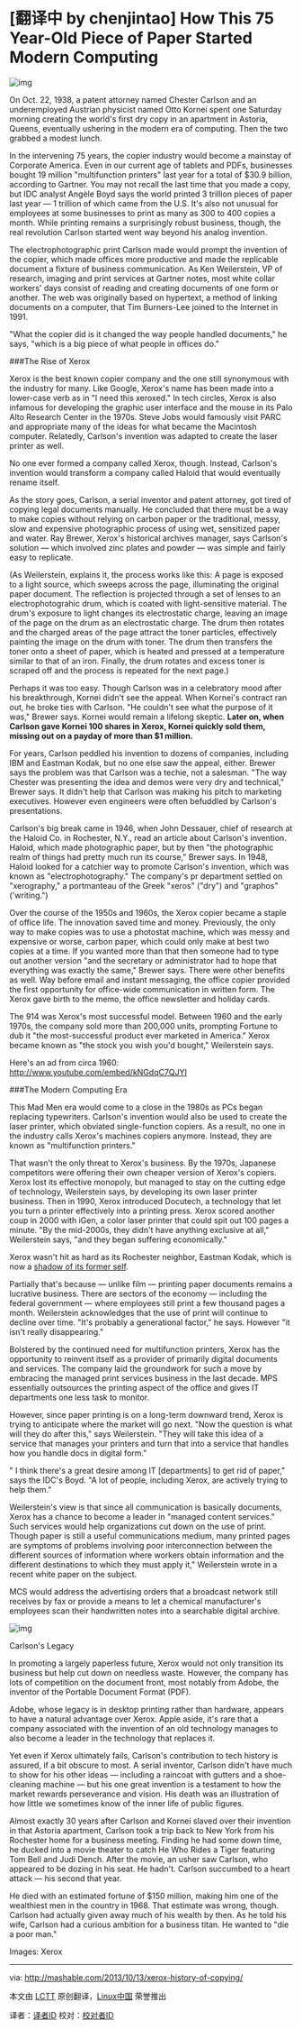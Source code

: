 [翻译中 by chenjintao]
How This 75 Year-Old Piece of Paper Started Modern Computing
=====

![img](http://rack.1.mshcdn.com/media/ZgkyMDEzLzEwLzEzL2VhL1hlcm94LjM4ODIwLmpwZwpwCXRodW1iCTk1MHg1MzQjCmUJanBn/2f9f894a/5ef/Xerox.jpg)

On Oct. 22, 1938, a patent attorney named Chester Carlson and an underemployed Austrian physicist named Otto Kornei spent one Saturday morning creating the world's first dry copy in an apartment in Astoria, Queens, eventually ushering in the modern era of computing. Then the two grabbed a modest lunch.

In the intervening 75 years, the copier industry would become a mainstay of Corporate America. Even in our current age of tablets and PDFs, businesses bought 19 million "multifunction printers" last year for a total of $30.9 billion, according to Gartner. You may not recall the last time that you made a copy, but IDC analyst Angèle Boyd says the world printed 3 trillion pieces of paper last year — 1 trillion of which came from the U.S. It's also not unusual for employees at some businesses to print as many as 300 to 400 copies a month. While printing remains a surprisingly robust business, though, the real revolution Carlson started went way beyond his analog invention.

The electrophotographic print Carlson made would prompt the invention of the copier, which made offices more productive and made the replicable document a fixture of business communication. As Ken Weilerstein, VP of research, imaging and print services at Gartner notes, most white collar workers' days consist of reading and creating documents of one form or another. The web was originally based on hypertext, a method of linking documents on a computer, that Tim Burners-Lee joined to the Internet in 1991.

"What the copier did is it changed the way people handled documents," he says, "which is a big piece of what people in offices do."

###The Rise of Xerox

Xerox is the best known copier company and the one still synonymous with the industry for many. Like Google, Xerox's name has been made into a lower-case verb as in "I need this xeroxed." In tech circles, Xerox is also infamous for developing the graphic user interface and the mouse in its Palo Alto Research Center in the 1970s. Steve Jobs would famously visit PARC and appropriate many of the ideas for what became the Macintosh computer. Relatedly, Carlson's invention was adapted to create the laser printer as well.

No one ever formed a company called Xerox, though. Instead, Carlson's invention would transform a company called Haloid that would eventually rename itself.

As the story goes, Carlson, a serial inventor and patent attorney, got tired of copying legal documents manually. He concluded that there must be a way to make copies without relying on carbon paper or the traditional, messy, slow and expensive photographic process of using wet, sensitized paper and water. Ray Brewer, Xerox's historical archives manager, says Carlson's solution — which involved zinc plates and powder — was simple and fairly easy to replicate.

(As Weilerstein, explains it, the process works like this: A page is exposed to a light source, which sweeps across the page, illuminating the original paper document. The reflection is projected through a set of lenses to an electrophotograhic drum, which is coated with light-sensitive material. The drum's exposure to light changes its electrostatic charge, leaving an image of the page on the drum as an electrostatic charge. The drum then rotates and the charged areas of the page attract the toner particles, effectively painting the image on the drum with toner. The drum then transfers the toner onto a sheet of paper, which is heated and pressed at a temperature similar to that of an iron. Finally, the drum rotates and excess toner is scraped off and the process is repeated for the next page.)

Perhaps it was too easy. Though Carlson was in a celebratory mood after his breakthrough, Kornei didn't see the appeal. When Kornei's contract ran out, he broke ties with Carlson. "He couldn't see what the purpose of it was," Brewer says. Kornei would remain a lifelong skeptic. **Later on, when Carlson gave Kornei 100 shares in Xerox, Kornei quickly sold them, missing out on a payday of more than $1 million.**

For years, Carlson peddled his invention to dozens of companies, including IBM and Eastman Kodak, but no one else saw the appeal, either. Brewer says the problem was that Carlson was a techie, not a salesman. "The way Chester was presenting the idea and demos were very dry and technical," Brewer says. It didn't help that Carlson was making his pitch to marketing executives. However even engineers were often befuddled by Carlson's presentations.

Carlson's big break came in 1946, when John Dessauer, chief of research at the Haloid Co. in Rochester, N.Y., read an article about Carlson's invention. Haloid, which made photographic paper, but by then "the photographic realm of things had pretty much run its course," Brewer says. In 1948, Haloid looked for a catchier way to promote Carlson's invention, which was known as "electrophotography." The company's pr department settled on "xerography," a portmanteau of the Greek "xeros" ("dry") and "graphos" ('writing.")

Over the course of the 1950s and 1960s, the Xerox copier became a staple of office life. The innovation saved time and money. Previously, the only way to make copies was to use a photostat machine, which was messy and expensive or worse, carbon paper, which could only make at best two copies at a time. If you wanted more than that then someone had to type out another version "and the secretary or administrator had to hope that everything was exactly the same," Brewer says. There were other benefits as well. Way before email and instant messaging, the office copier provided the first opportunity for office-wide communication in written form. The Xerox gave birth to the memo, the office newsletter and holiday cards.

The 914 was Xerox's most successful model. Between 1960 and the early 1970s, the company sold more than 200,000 units, prompting Fortune to dub it "the most-successful product ever marketed in America." Xerox became known as "the stock you wish you'd bought," Weilerstein says.

Here's an ad from circa 1960: http://www.youtube.com/embed/kNGdqC7QJYI

###The Modern Computing Era

This Mad Men era would come to a close in the 1980s as PCs began replacing typewriters. Carlson's invention would also be used to create the laser printer, which obviated single-function copiers. As a result, no one in the industry calls Xerox's machines copiers anymore. Instead, they are known as "multifunction printers."

That wasn't the only threat to Xerox's business. By the 1970s, Japanese competitors were offering their own cheaper version of Xerox's copiers. Xerox lost its effective monopoly, but managed to stay on the cutting edge of technology, Weilerstein says, by developing its own laser printer business. Then in 1990, Xerox introduced Docutech, a technology that let you turn a printer effectively into a printing press. Xerox scored another coup in 2000 with iGen, a color laser printer that could spit out 100 pages a minute. "By the mid-2000s, they didn't have anything exclusive at all," Weilerstein says, "and they began suffering economically."

Xerox wasn't hit as hard as its Rochester neighbor, Eastman Kodak, which is now a [shadow of its former self][1].

Partially that's because — unlike film — printing paper documents remains a lucrative business. There are sectors of the economy — including the federal government — where employees still print a few thousand pages a month. Weilerstein acknowledges that the use of print will continue to decline over time. "It's probably a generational factor," he says. However "it isn't really disappearing."

Bolstered by the continued need for multifunction printers, Xerox has the opportunity to reinvent itself as a provider of primarily digital documents and services. The company laid the groundwork for such a move by embracing the managed print services business in the last decade. MPS essentially outsources the printing aspect of the office and gives IT departments one less task to monitor.

However, since paper printing is on a long-term downward trend, Xerox is trying to anticipate where the market will go next. "Now the question is what will they do after this," says Weilerstein. "They will take this idea of a service that manages your printers and turn that into a service that handles how you handle docs in digital form."

" I think there's a great desire among IT [departments] to get rid of paper," says the IDC's Boyd. "A lot of people, including Xerox, are actively trying to help them."

Weilerstein's view is that since all communication is basically documents, Xerox has a chance to become a leader in "managed content services." Such services would help organizations cut down on the use of print. Though paper is still a useful communications medium, many printed pages are symptoms of problems involving poor interconnection between the different sources of information where workers obtain information and the different destinations to which they must apply it," Weilerstein wrote in a recent white paper on the subject.

MCS would address the advertising orders that a broadcast network still receives by fax or provide a means to let a chemical manufacturer's employees scan their handwritten notes into a searchable digital archive.

![img](http://rack.3.mshcdn.com/media/ZgkyMDEzLzEwLzExLzUwL0NoZXN0ZXJDYXJsLjAyZTI2LmpwZwpwCXRodW1iCTEyMDB4OTYwMD4/a1da164c/352/Chester-Carlson.jpg)

Carlson's Legacy

In promoting a largely paperless future, Xerox would not only transition its business but help cut down on needless waste. However, the company has lots of competition on the document front, most notably from Adobe, the inventor of the Portable Document Format (PDF).

Adobe, whose legacy is in desktop printing rather than hardware, appears to have a natural advantage over Xerox. Apple aside, it's rare that a company associated with the invention of an old technology manages to also become a leader in the technology that replaces it.

Yet even if Xerox ultimately fails, Carlson's contribution to tech history is assured, if a bit obscure to most. A serial inventor, Carlson didn't have much to show for his other ideas — including a raincoat with gutters and a shoe-cleaning machine — but his one great invention is a testament to how the market rewards perseverance and vision. His death was an illustration of how little we sometimes know of the inner life of public figures.

Almost exactly 30 years after Carlson and Kornei slaved over their invention in that Astoria apartment, Carlson took a trip back to New York from his Rochester home for a business meeting. Finding he had some down time, he ducked into a movie theater to catch He Who Rides a Tiger featuring Tom Bell and Judi Dench. After the movie, an usher saw Carlson, who appeared to be dozing in his seat. He hadn't. Carlson succumbed to a heart attack — his second that year.

He died with an estimated fortune of $150 million, making him one of the wealthiest men in the country in 1968. That estimate was wrong, though. Carlson had actually given away much of his wealth by then. As he told his wife, Carlson had a curious ambition for a business titan. He wanted to "die a poor man."

Images: Xerox

---

via: http://mashable.com/2013/10/13/xerox-history-of-copying/

本文由 [LCTT](https://github.com/LCTT/TranslateProject) 原创翻译，[Linux中国](http://linux.cn/) 荣誉推出

译者：[译者ID](https://github.com/译者ID) 校对：[校对者ID](https://github.com/校对者ID)


[1]:http://www.usatoday.com/story/money/business/2013/09/03/kodak-bankruptcy-ends/2759965/


